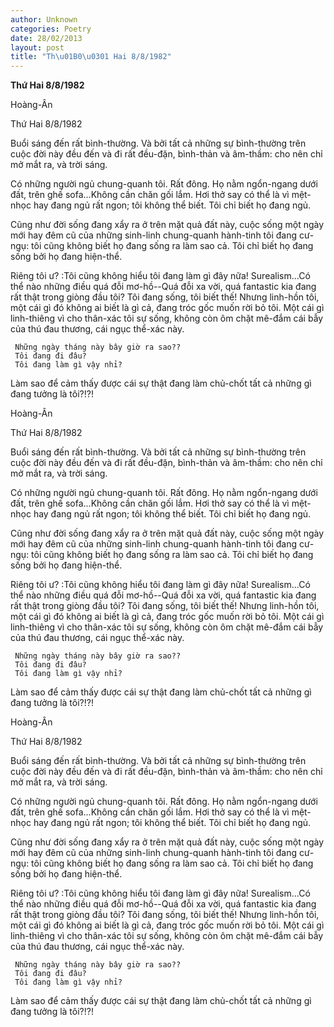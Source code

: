 ```yaml
---
author: Unknown
categories: Poetry
date: 28/02/2013
layout: post
title: "Th\u01B0\u0301 Hai 8/8/1982"
---
```


**Thứ Hai 8/8/1982**

Hoàng-Ân

Thứ Hai 8/8/1982


Buổi sáng đến rất bình-thường.  Và bởi tất cả những sự bình-thường trên cuộc đời này đều đến và đi rất đều-đặn, bình-thản và âm-thầm: cho nên chỉ mở mắt ra, và trời sáng.

Có những người ngủ chung-quanh tôi. Rất đông. Họ nằm ngổn-ngang dưới đất, trên ghế sofa...Không cần chăn gối lắm. Hơi thở say có thể là vì mệt-nhọc hay đang ngủ rất ngon; tôi không thể biết. Tôi chỉ biết họ đang ngủ.

Cũng như đời sống đang xẩy ra ở trên mặt quả đất này, cuộc sống một ngày mới hay đêm cũ của những sinh-linh chung-quanh hành-tinh tôi đang cư-ngụ: tôi cũng không biết họ đang sống ra làm sao cả. Tôi chỉ biết họ đang sống bởi họ đang hiện-thể.

Riêng tôi ư?  :Tôi cũng không hiểu tôi đang làm gì đây nữa!  Surealism...Có thể nào những điều quá đỗi mơ-hồ--Quá đỗi xa vời, quá fantastic kia đang rất thật trong giòng đầu tôi? Tôi đang sống, tôi biết thế! Nhưng linh-hồn tôi, một cái gì đó không ai biết là gì cả, đang tróc gốc muốn rời bỏ tôi. Một cái gì linh-thiêng vì cho thân-xác tôi sự sống, không còn ôm chặt mê-đắm cái bẫy của thú đau thương, cái ngục thể-xác này.

     Những ngày tháng này bây giờ ra sao??
     Tôi đang đi đâu?
     Tôi đang làm gì vậy nhỉ?

Làm sao để cảm thấy được cái sự thật đang làm chủ-chốt tất cả những gì đang tưởng là tôi?!?!

Hoàng-Ân

Thứ Hai 8/8/1982


Buổi sáng đến rất bình-thường.  Và bởi tất cả những sự bình-thường trên cuộc đời này đều đến và đi rất đều-đặn, bình-thản và âm-thầm: cho nên chỉ mở mắt ra, và trời sáng.

Có những người ngủ chung-quanh tôi. Rất đông. Họ nằm ngổn-ngang dưới đất, trên ghế sofa...Không cần chăn gối lắm. Hơi thở say có thể là vì mệt-nhọc hay đang ngủ rất ngon; tôi không thể biết. Tôi chỉ biết họ đang ngủ.

Cũng như đời sống đang xẩy ra ở trên mặt quả đất này, cuộc sống một ngày mới hay đêm cũ của những sinh-linh chung-quanh hành-tinh tôi đang cư-ngụ: tôi cũng không biết họ đang sống ra làm sao cả. Tôi chỉ biết họ đang sống bởi họ đang hiện-thể.

Riêng tôi ư?  :Tôi cũng không hiểu tôi đang làm gì đây nữa!  Surealism...Có thể nào những điều quá đỗi mơ-hồ--Quá đỗi xa vời, quá fantastic kia đang rất thật trong giòng đầu tôi? Tôi đang sống, tôi biết thế! Nhưng linh-hồn tôi, một cái gì đó không ai biết là gì cả, đang tróc gốc muốn rời bỏ tôi. Một cái gì linh-thiêng vì cho thân-xác tôi sự sống, không còn ôm chặt mê-đắm cái bẫy của thú đau thương, cái ngục thể-xác này.

     Những ngày tháng này bây giờ ra sao??
     Tôi đang đi đâu?
     Tôi đang làm gì vậy nhỉ?

Làm sao để cảm thấy được cái sự thật đang làm chủ-chốt tất cả những gì đang tưởng là tôi?!?!

Hoàng-Ân

Thứ Hai 8/8/1982


Buổi sáng đến rất bình-thường.  Và bởi tất cả những sự bình-thường trên cuộc đời này đều đến và đi rất đều-đặn, bình-thản và âm-thầm: cho nên chỉ mở mắt ra, và trời sáng.

Có những người ngủ chung-quanh tôi. Rất đông. Họ nằm ngổn-ngang dưới đất, trên ghế sofa...Không cần chăn gối lắm. Hơi thở say có thể là vì mệt-nhọc hay đang ngủ rất ngon; tôi không thể biết. Tôi chỉ biết họ đang ngủ.

Cũng như đời sống đang xẩy ra ở trên mặt quả đất này, cuộc sống một ngày mới hay đêm cũ của những sinh-linh chung-quanh hành-tinh tôi đang cư-ngụ: tôi cũng không biết họ đang sống ra làm sao cả. Tôi chỉ biết họ đang sống bởi họ đang hiện-thể.

Riêng tôi ư?  :Tôi cũng không hiểu tôi đang làm gì đây nữa!  Surealism...Có thể nào những điều quá đỗi mơ-hồ--Quá đỗi xa vời, quá fantastic kia đang rất thật trong giòng đầu tôi? Tôi đang sống, tôi biết thế! Nhưng linh-hồn tôi, một cái gì đó không ai biết là gì cả, đang tróc gốc muốn rời bỏ tôi. Một cái gì linh-thiêng vì cho thân-xác tôi sự sống, không còn ôm chặt mê-đắm cái bẫy của thú đau thương, cái ngục thể-xác này.

     Những ngày tháng này bây giờ ra sao??
     Tôi đang đi đâu?
     Tôi đang làm gì vậy nhỉ?

Làm sao để cảm thấy được cái sự thật đang làm chủ-chốt tất cả những gì đang tưởng là tôi?!?!
